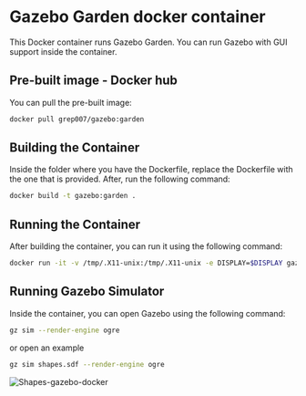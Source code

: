 # Gazebo Garden docker container

This Docker container runs Gazebo Garden. You can run Gazebo with GUI support inside the container.

## Pre-built image - Docker hub

You can pull the pre-built image:

```bash
docker pull grep007/gazebo:garden
```

## Building the Container

Inside the folder where you have the Dockerfile, replace the Dockerfile with the one that is provided. After, run the following command:

```bash
docker build -t gazebo:garden .
```

## Running the Container

After building the container, you can run it using the following command:

```bash
docker run -it -v /tmp/.X11-unix:/tmp/.X11-unix -e DISPLAY=$DISPLAY gazebo:garden
```

## Running Gazebo Simulator

Inside the container, you can open Gazebo using the following command:

```bash
gz sim --render-engine ogre
```
or open an example

```bash
gz sim shapes.sdf --render-engine ogre
```
![Shapes-gazebo-docker](https://github.com/grep265/Docker/assets/81888131/21008acb-9ffd-4f20-b03e-88e36c9ec8ef)
